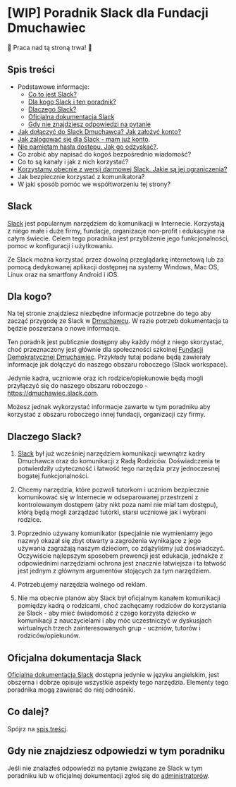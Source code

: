 # [WIP] Poradnik Slack dla Fundacji Dmuchawiec

:construction: Praca nad tą stroną trwa! :construction:

## Spis treści

* Podstawowe informacje:
    * [Co to jest Slack?](#slack)
    * [Dla kogo Slack i ten poradnik?](#dla-kogo)
    * [Dlaczego Slack?](#dlaczego-slack)
    * [Oficjalna dokumentacja Slack](#oficjalna-dokumentacja-slack)
    * [Gdy nie znajdziesz odpowiedzi na pytanie](#gdy-nie-znajdziesz-odpowiedzi-w-tym-poradniku)
* [Jak dołączyć do Slack Dmuchawca? Jak założyć konto?](podstrony/jak_dolaczyc.md)
* [Jak zalogować się dla Slack - mam już konto](podstrony/logowanie.md).
* [Nie pamiętam hasła dostępu. Jak go odzyskać?](podstrony/odzyskanie_hasla.md).
* Co zrobić aby napisać do kogoś bezpośrednio wiadomość?
* Co to są kanały i jak z nich korzystać?
* [Korzystamy obecnie z wersji darmowej Slack. Jakie są jej ograniczenia?](podstrony/ograniczenia_wersji_darmowej_slack.md)
* Jak bezpiecznie korzystać z komunikatora?
* W jaki sposób pomóc we współtworzeniu tej strony?


## Slack

[Slack](https://www.slack.com) jest popularnym narzędziem do 
komunikacji w Internecie. Korzystają z niego małe i duże
firmy, fundacje, organizacje non-profit i edukacyjne 
na całym świecie. Celem tego poradnika jest przybliżenie jego
funkcjonalności, pomoc w konfiguracji i użytkowaniu.

Ze Slack można korzystać przez dowolną przeglądarkę 
internetową lub za pomocą dedykowanej aplikacji dostępnej
na systemy Windows, Mac OS, Linux oraz na smartfony Android
i iOS.

## Dla kogo?

Na tej stronie znajdziesz niezbędne informacje potrzebne
do tego aby zacząć przygodę ze Slack
w [Dmuchawcu](https://www.fundacjadmuchawiec.pl/).
W razie potrzeb dokumentacja ta będzie poszerzana
o nowe informacje.

Ten poradnik jest publicznie dostępny aby każdy mógł
z niego skorzystać, choć przeznaczony jest głównie
dla społeczności szkolnej 
[Fundacji Demokratycznej Dmuchawiec](https://www.fundacjadmuchawiec.pl/).
Przykłady tutaj podane będą zawierały informacje jak
dołączyć do naszego obszaru roboczego (Slack workspace).

Jedynie kadra, uczniowie oraz ich rodzice/opiekunowie będą
mogli przyłączyć się do naszego obszaru roboczego - 
https://dmuchawiec.slack.com.

Możesz jednak wykorzystać informacje zawarte w tym poradniku
aby korzystać z obszaru roboczego innej fundacji, 
organizacji czy firmy.

## Dlaczego Slack?

1. [Slack](https://www.slack.com) był już wcześniej narzędziem
komunikacji wewnątrz kadry Dmuchawca oraz do komunikacji
z Radą Rodziców. Doświadczenia te potwierdziły użyteczność
i łatwość tego narzędzia przy jednoczesnej bogatej
funkcjonalności.

2. Chcemy narzędzia, które pozwoli tutorkom i uczniom
bezpiecznie komunikować się w Internecie w odseparowanej
przestrzeni z kontrolowanym dostępem (aby nikt poza nami nie
miał tam dostępu), którą będą mogli zarządzać tutorki, 
starsi uczniowe jak i wybrani rodzice.

3. Poprzednio używany komunikator (specjalnie nie wymieniamy
jego nazwy) okazał się zbyt otwarty a zagrożenia wynikające
z jego używania zagrażają naszym dzieciom, co zdążyliśmy
już doświadczyć. Oczywiście
najlepszym sposobem prewencji jest edukacja, jednakże
z odpowiednimi narzędziami ochrona jest znacznie łatwiejsza
i ta łatwość jest jednym z głównym argumentów stojących
za tym narzędziem.

4. Potrzebujemy narzędzia wolnego od reklam.

5. Nie ma obecnie planów aby Slack był oficjalnym kanałem
komunikacji
pomiędzy kadrą o rodzicami, choć zachęcamy rodziców do
korzystania ze Slack - aby mieć świadomość z czego korzysta
dziecko w komunikacji z nauczycielami i aby móc uczestniczyć
w dyskusjach wirtualnych trzech zainteresowanych grup - uczniów,
tutorów i rodziców/opiekunów.

## Oficjalna dokumentacja Slack

[Oficjalna dokumentacja Slack](https://slack.com/intl/en-pl/help)
dostępna jedynie w języku angielskim, jest obszerna
i dobrze opisuje wszystkie aspekty tego narzędzia. Elementy
tego poradnika mogą zawierać do niej odnośniki.

## Co dalej?

Spójrz na [spis treści](#spis-treści).

## Gdy nie znajdziesz odpowiedzi w tym poradniku

Jeśli nie znalazłeś odpowiedzi na pytanie związane ze Slack
w tym poradniku lub w oficjalnej dokumentacji
zgłoś się do 
[administratorów](podstrony/administratorzy_slack.md).
